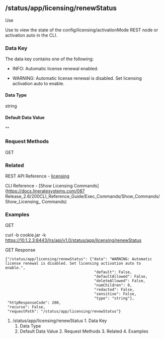 ## /status/app/licensing/renewStatus

Use

Use to view the state of the config/licensing/activationMode REST node or
activation auto in the CLI.

### Data Key

The data key contains one of the following:

  * INFO: Automatic license renewal enabled.

  * WARNING: Automatic license renewal is disabled. Set licensing activation auto to enable.

#### Data Type

string

#### Default Data Value

""

### Request Methods

GET

### Related

REST API Reference -
[licensing](/087Release_2.6/250REST_API_Reference_Guide/config/licensing)

CLI Reference - [Show Licensing Commands](https://docs.lineratesystems.com/087
Release_2.6/200CLI_Reference_Guide/Exec_Commands/Show_Commands/Show_Licensing_
Commands)

### Examples

GET

curl -b cookie.jar -k
https://10.1.2.3:8443/lrs/api/v1.0/status/app/licensing/renewStatus

GET Response

    
    
    {"/status/app/licensing/renewStatus": {"data": "WARNING: Automatic license renewal is disabled. Set licensing activation auto to enable.",
                                            "default": False,
                                            "defaultAllowed": False,
                                            "deleteAllowed": False,
                                            "numChildren": 0,
                                            "redacted": False,
                                            "sensitive": False,
                                            "type": "string"},
     "httpResponseCode": 200,
     "recurse": False,
     "requestPath": "/status/app/licensing/renewStatus"}
    

  1. /status/app/licensing/renewStatus
    1. Data Key
      1. Data Type
      2. Default Data Value
    2. Request Methods
    3. Related
    4. Examples

